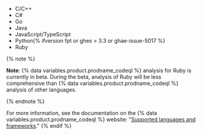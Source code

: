 <!-- If you update the list of supported languages for CodeQL, update docs-internal/content/get-started/learning-about-github/github-language-support.md to reflect the changes. -->
- C/C++
- C#
- Go
- Java
- JavaScript/TypeScript
- Python{% ifversion fpt or ghes > 3.3 or ghae-issue-5017 %}
- Ruby

{% note %}

**Note**: {% data variables.product.prodname_codeql %} analysis for Ruby is currently in beta. During the beta, analysis of Ruby will be less comprehensive than {% data variables.product.prodname_codeql %} analysis of other languages.

{% endnote %}

For more information, see the documentation on the {% data variables.product.prodname_codeql %} website: "[Supported languages and frameworks](https://codeql.github.com/docs/codeql-overview/supported-languages-and-frameworks/)."
{% endif %}
